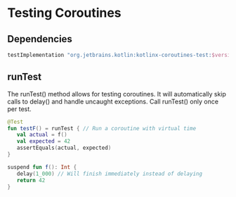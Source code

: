 # Testing Coroutines

## Dependencies

```gradle
testImplementation "org.jetbrains.kotlin:kotlinx-coroutines-test:$version"
```

## runTest

The runTest() method allows for testing coroutines.
It will automatically skip calls to delay() and handle uncaught exceptions. Call runTest() only once per test.

```kotlin
@Test
fun testF() = runTest { // Run a coroutine with virtual time
   val actual = f()
   val expected = 42
   assertEquals(actual, expected)
}

suspend fun f(): Int {
   delay(1_000) // Will finish immediately instead of delaying
   return 42
}
```
